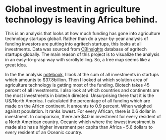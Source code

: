 # Global investment in agriculture technology is leaving Africa behind.

This is an analysis that looks at how much funding has gone into agriculture technology startups globall. Rather than do a year-by-year analysis
of funding investors are putting into agritech startups, this looks at all investments. Data was sourced from [CBInsights]() database of agritech startups globally.
The main reason of this project is to visualize the analysis in an easy-to-grasp way with scrollytelling. So, a tree map seems like a great idea.

In the the analysis [notebook](https://github.com/kfalayi/agric-tech-investment/blob/main/agritech.ipynb), I look at the sum of all investments in startups which amounts to $37.8billion. Then I looked at which solution area of agriculture technology is getting most of the funding. Biotech takes 45 percent of all investments.
I also look at which countries and continents are the most investments in biotech directed. Unsurprising there that it is the US/North America.
I calculated the percentage of all funding which are made on the Africn continent. It amounts to 0.9 percent. When weighed against population. It ranks lowest. For every African, there is 0.6 dollar in investment. In comparison, there are $40 in investment for every resident of a North American country. Oceanic which where the lowest investment is made also has a higher investment per capita than Africa - 5.6 dollars to every resident of an Oceanic country.
